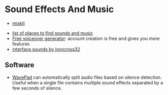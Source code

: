 
# Sound Effects And Music

- [mixkit](https://mixkit.co)

* [list of places to find sounds and music](https://forum.audiogames.net/topic/28122/list-of-places-to-find-sounds-and-music/)
* [Free voiceover generator](https://www.voicebooking.com/en/free-voice-over-generator): account creation is free and gives you more features
* [interface sounds by ironcross32](https://freesound.org/people/ironcross32/packs/32802/)

## Software

- [WavePad](https://www.nch.com.au/splitter/) can automatically split audio files based on silence detection. Useful when a single file contains multiple sound effects separated by a few seconds of silence.
